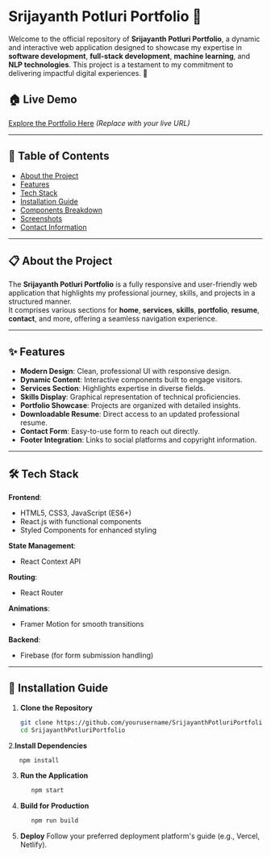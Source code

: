 # Srijayanth Potluri Portfolio 🌟  

Welcome to the official repository of **Srijayanth Potluri Portfolio**, a dynamic and interactive web application designed to showcase my expertise in **software development**, **full-stack development**, **machine learning**, and **NLP technologies**. This project is a testament to my commitment to delivering impactful digital experiences. 🚀  

## 🏠 Live Demo  
[Explore the Portfolio Here](#) *(Replace with your live URL)*  

---

## 📖 Table of Contents  
- [About the Project](#about-the-project)  
- [Features](#features)  
- [Tech Stack](#tech-stack)  
- [Installation Guide](#installation-guide)  
- [Components Breakdown](#components-breakdown)  
- [Screenshots](#screenshots)  
- [Contact Information](#contact-information)  

---

## 📋 About the Project  
The **Srijayanth Potluri Portfolio** is a fully responsive and user-friendly web application that highlights my professional journey, skills, and projects in a structured manner.  
It comprises various sections for **home**, **services**, **skills**, **portfolio**, **resume**, **contact**, and more, offering a seamless navigation experience.  

---

## ✨ Features  
- **Modern Design**: Clean, professional UI with responsive design.  
- **Dynamic Content**: Interactive components built to engage visitors.  
- **Services Section**: Highlights expertise in diverse fields.  
- **Skills Display**: Graphical representation of technical proficiencies.  
- **Portfolio Showcase**: Projects are organized with detailed insights.  
- **Downloadable Resume**: Direct access to an updated professional resume.  
- **Contact Form**: Easy-to-use form to reach out directly.  
- **Footer Integration**: Links to social platforms and copyright information.  

---

## 🛠️ Tech Stack  

**Frontend**:  
- HTML5, CSS3, JavaScript (ES6+)  
- React.js with functional components  
- Styled Components for enhanced styling  

**State Management**:  
- React Context API  

**Routing**:  
- React Router  

**Animations**:  
- Framer Motion for smooth transitions  

**Backend**:  
- Firebase (for form submission handling)  

---

## 🚀 Installation Guide  

1. **Clone the Repository**  
   ```bash  
   git clone https://github.com/yourusername/SrijayanthPotluriPortfolio.git  
   cd SrijayanthPotluriPortfolio
   ```
2.**Install Dependencies**

   ```bash
      npm install
   ```
3. **Run the Application**
   ``` bash
      npm start
   ```
4. **Build for Production**

   ```bash
      npm run build
   ```
5. **Deploy**
    Follow your preferred deployment platform's guide (e.g., Vercel, Netlify).
